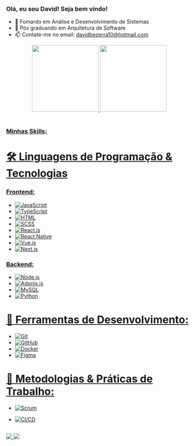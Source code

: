 ### Olá, eu sou David! Seja bem vindo!

- 🔭 Fomardo em Análise e Desenvolvimento de Sistemas
- 🔭 Pós graduando em Arquitetura de Software
- 📫 Contate-me no email: davidbezerra10@hotmail.com
 
<div align="center">
  <a href="https://github.com/davidmello04">
  <img height="180em" src="https://github-readme-stats.vercel.app/api?username=davidmello04&theme=radical&show_icons=true&"/>
  <img height="180em" src="https://github-readme-stats.vercel.app/api/top-langs/?username=davidmello04&layout=compact&langs_count=7&theme=radical&show_icons=true&"/>
</div>
 
 <br/>
 
### Minhas Skills:
 
# 🛠️ Linguagens de Programação & Tecnologias

### Frontend:
- ![JavaScript](https://img.shields.io/badge/-JavaScript-F7DF1E?style=flat&logo=javascript&logoColor=black)
- ![TypeScript](https://img.shields.io/badge/-TypeScript-3178C6?style=flat&logo=typescript&logoColor=white)
- ![HTML](https://img.shields.io/badge/-HTML-E34F26?style=flat&logo=html5&logoColor=white)
- ![SCSS](https://img.shields.io/badge/-SCSS-CC6699?style=flat&logo=sass&logoColor=white)
- ![React.js](https://img.shields.io/badge/-React.js-61DAFB?style=flat&logo=react&logoColor=black)
- ![React Native](https://img.shields.io/badge/-React%20Native-61DAFB?style=flat&logo=react&logoColor=black)
- ![Vue.js](https://img.shields.io/badge/-Vue.js-4FC08D?style=flat&logo=vue.js&logoColor=white)
- ![Next.js](https://img.shields.io/badge/-Next.js-000000?style=flat&logo=nextdotjs&logoColor=white)

### Backend:
- ![Node.js](https://img.shields.io/badge/-Node.js-339933?style=flat&logo=nodedotjs&logoColor=white)
- ![Adonis.js](https://img.shields.io/badge/-Adonis.js-220052?style=flat&logo=adonisjs&logoColor=white)
- ![MySQL](https://img.shields.io/badge/-MySQL-4479A1?style=flat&logo=mysql&logoColor=white)
- ![Python](https://img.shields.io/badge/-Python-3776AB?style=flat&logo=python&logoColor=white)

# 🧰 Ferramentas de Desenvolvimento:
- ![Git](https://img.shields.io/badge/-Git-F05032?style=flat&logo=git&logoColor=white)
- ![GitHub](https://img.shields.io/badge/-GitHub-181717?style=flat&logo=github&logoColor=white)
- ![Docker](https://img.shields.io/badge/-Docker-2496ED?style=flat&logo=docker&logoColor=white)
- ![Figma](https://img.shields.io/badge/-Figma-F24E1E?style=flat&logo=figma&logoColor=white)

# 🔄 Metodologias & Práticas de Trabalho:
- ![Scrum](https://img.shields.io/badge/-Scrum-6DB33F?style=flat&logo=scrumalliance&logoColor=white)
- ![CI/CD](https://img.shields.io/badge/-CI/CD-4285F4?style=flat&logo=googlecloud&logoColor=white)
 
  ##
  
 <div>
  <a href="https://www.linkedin.com/in/david-melo-/" target="_blank">
    <img src="https://img.shields.io/badge/-LinkedIn-%230077B5?style=for-the-badge&logo=linkedin&logoColor=white" target="_blank">
  </a>
  <a href="https://wa.me/qr/RFUMO6UNIAHXD1" target="_blank">
    <img src="https://img.shields.io/badge/WhatsApp-25D366?style=for-the-badge&logo=whatsapp&logoColor=white" target="_blank">
  </a>
 </div>
